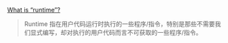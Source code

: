 [What is “runtime”?](https://stackoverflow.com/questions/3900549/what-is-runtime)

> Runtime 指在用户代码运行时执行的一些程序/指令，特别是那些不需要我们显式编写，却对执行的用户代码而言不可获取的一些程序/指令。

